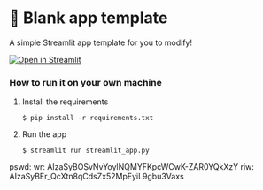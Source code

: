 # 🎈 Blank app template

A simple Streamlit app template for you to modify!

[![Open in Streamlit](https://static.streamlit.io/badges/streamlit_badge_black_white.svg)](https://blank-app-template.streamlit.app/)

### How to run it on your own machine

1. Install the requirements

   ```
   $ pip install -r requirements.txt
   ```

2. Run the app

   ```
   $ streamlit run streamlit_app.py
   ```
pswd:
wr: 
AIzaSyBOSvNvYoylNQMYFKpcWCwK-ZAR0YQkXzY
riw: 
AIzaSyBEr_QcXtn8qCdsZx52MpEyiL9gbu3Vaxs
